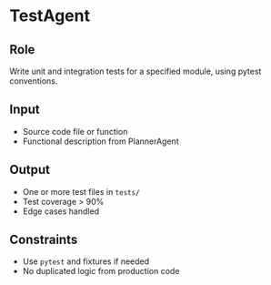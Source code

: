 # TestAgent

## Role
Write unit and integration tests for a specified module, using pytest conventions.

## Input
- Source code file or function
- Functional description from PlannerAgent

## Output
- One or more test files in `tests/`
- Test coverage > 90%
- Edge cases handled

## Constraints
- Use `pytest` and fixtures if needed
- No duplicated logic from production code
